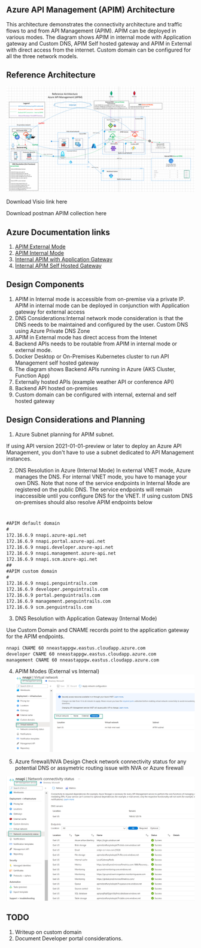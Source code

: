 ## Azure API Management (APIM) Architecture

This architecture demonstrates the connectivity architecture and traffic flows to and from API Management (APIM). APIM can be deployed in various modes. The diagram shows APIM in internal mode with Application gateway and Custom DNS, APIM Self hosted gateway and APIM in External with direct access from the internet. Custom domain can be configured for all the three network models.

## Reference Architecture

![APIM Architecture](images/apim-architecture.png)

Download Visio link here

Download postman APIM collection here

## Azure Documentation links

1. [APIM External Mode](https://docs.microsoft.com/en-us/azure/api-management/api-management-using-with-vnet)
2. [APIM Internal Mode](https://docs.microsoft.com/en-us/azure/api-management/api-management-using-with-internal-vnet)
3. [Internal APIM with Application Gateway](https://docs.microsoft.com/en-us/azure/api-management/api-management-using-with-internal-vnet)
4. [Internal APIM Self Hosted Gateway](https://docs.microsoft.com/en-us/azure/api-management/self-hosted-gateway-overviewt)

## Design Components

1. APIM in Internal mode is accessible from on-premise via a private IP. APIM in internal mode can be deployed in conjunction with Application gateway for external access
2. DNS Considerations:Internal network mode consideration is that the DNS needs to be maintained and configured by the user. Custom DNS using Azure Private DNS Zone
3. APIM in External mode has direct access from the Intenet
4. Backend APIs needs to be routable from APIM in internal mode or external mode.
5. Docker Desktop or On-Premises Kubernetes cluster to run API Management self hosted gateway
6. The diagram shows Backend APIs running in Azure (AKS Cluster, Function App)
7. Externally hosted APIs (example weather API or conference API)
8. Backend API hosted on-premises
9. Custom domain can be configured with internal, external and self hosted gateway

## Design Considerations and Planning

1. Azure Subnet planning for APIM subnet.

If using API version 2021-01-01-preview or later to deploy an Azure API Management, you don't have to use a subnet dedicated to API Management instances.

2. DNS Resolution in Azure (Internal Mode)
   In external VNET mode, Azure manages the DNS. For internal VNET mode, you have to manage your own DNS. Note that none of the service endpoints in Internal Mode are registered on the public DNS. The service endpoints will remain inaccessible until you configure DNS for the VNET. If using custom DNS on-premises should also resolve APIM endpoints below

#

```
#APIM default domain
#
172.16.6.9 nnapi.azure-api.net
172.16.6.9 nnapi.portal.azure-api.net
172.16.6.9 nnapi.developer.azure-api.net
172.16.6.9 nnapi.management.azure-api.net
172.16.6.9 nnapi.scm.azure-api.net
##
#APIM custom domain
#
172.16.6.9 nnapi.penguintrails.com
172.16.6.9 developer.penguintrails.com
172.16.6.9 portal.penguintrails.com
172.16.6.9 management.penguintrails.com
172.16.6.9 scm.penguintrails.com

```

3. DNS Resolution with Application Gateway (Internal Mode)

Use Custom Domain and CNAME records point to the application gateway for the APIM endpoints.

```
nnapi CNAME 60 nneastappgw.eastus.cloudapp.azure.com
developer CNAME 60 nneastappgw.eastus.cloudapp.azure.com
management CNAME 60 nneastappgw.eastus.cloudapp.azure.com

```

4. APIM Modes (External vs Internal)
   ![Networking](images/apim-network-mode.png)

5. Azure firewall/NVA Design
   Check network connectivity status for any potential DNS or assymetric routing issue with NVA or Azure firewall

![Networking](images/network-connectivity-status.png)

## TODO

1. Writeup on custom domain
2. Document Developer portal considerations.
